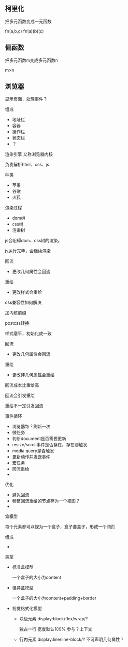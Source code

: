 ## 柯里化

把多元函数变成一元函数

fn(a,b,c)  fn(a)(b)(c)

## 偏函数

把多元函数m变成多元函数n

m>n

## 浏览器

显示页面，处理事件？

组成

- 地址栏
- 容器
- 操作栏
- 状态栏
- ？

渲染引擎
 又称浏览器内核

 负责解析html、css、js

种类

- 苹果
- 谷歌
- 火狐

渲染过程

- dom树
- css树
- 渲染树

js会阻碍dom、css树的渲染。

js运行完毕，会继续渲染

回流

- 更改几何属性会回流

重绘

- 更改样式会重绘

css兼容性如何解决

加内核前缀

postcss转换

样式磨平，初始化成一致

回流

- 更改几何属性会回流

重绘

- 更改非几何属性会重绘

回流成本比重绘高

回流会引发重绘

重绘不一定引发回流

事件循环

- 浏览器每？刷新一次
- 微任务
- 判断document是否需要更新
- resize/scroll事件是否存在，存在则触发
- media query是否触发
- 更新动作并发送事件
- 宏任务
- 回流重绘
- 

优化

- 避免回流
- 频繁回流重绘的节点存为一个视图？
- 

盒模型

每个元素都可以视为一个盒子，盒子套盒子，形成一个网页

组成

- 

类型

- 标准盒模型

  一个盒子的大小为content

- 怪异盒模型

  一个盒子的大小为content+padding+border

- 视觉格式化模型

  - 块级元素
    display:block/flex/wrap/?

    独占一行
    宽度默认100%
    参与？上下文

  - 行内元素
    display:line/line-block/?
    不可声明几何属性？

